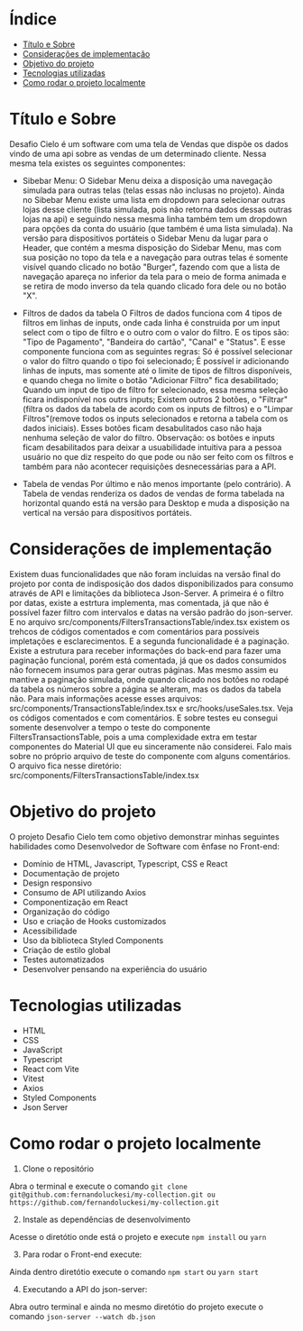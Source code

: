 # Índice

- [Título e Sobre](#título-e-sobre)
- [Considerações de implementação](#considerações-de-implementação)
- [Objetivo do projeto](#objetivo-do-projeto)
- [Tecnologias utilizadas](#tecnologias-utilizadas)
- [Como rodar o projeto localmente](#como-rodar-o-projeto-localmente)

# Título e Sobre

Desafio Cielo é um software com uma tela de Vendas que dispõe os dados vindo de uma api sobre as vendas de um determinado cliente. Nessa mesma tela existes os seguintes componentes:

- Sibebar Menu:
  O Sidebar Menu deixa a disposição uma navegação simulada para outras telas (telas essas não inclusas no projeto). Ainda no Sibebar Menu existe uma lista em dropdown para selecionar outras lojas desse cliente (lista simulada, pois não retorna dados dessas outras lojas na api) e seguindo nessa mesma linha também tem um dropdown para opções da conta do usuário (que também é uma lista simulada). Na versão para dispositivos portáteis o Sidebar Menu da lugar para o Header, que contém a mesma disposição do Sidebar Menu, mas com sua posição no topo da tela e a navegação para outras telas é somente visível quando clicado no botão "Burger", fazendo com que a lista de navegação apareça no inferior da tela para o meio de forma animada e se retira de modo inverso da tela quando clicado fora dele ou no botão "X".

- Filtros de dados da tabela
  O Filtros de dados funciona com 4 tipos de filtros em linhas de inputs, onde cada linha é construida por um input select com o tipo de filtro e o outro com o valor do filtro. E os tipos são: "Tipo de Pagamento", "Bandeira do cartão", "Canal" e "Status". E esse componente funciona com as seguintes regras: Só é possível selecionar o valor do filtro quando o tipo foi selecionado; É possível ir adicionando linhas de inputs, mas somente até o limite de tipos de filtros disponíveis, e quando chega no limite o botão "Adicionar Filtro" fica desabilitado; Quando um input de tipo de filtro for selecionado, essa mesma seleção ficara indisponível nos outrs inputs; Existem outros 2 botões, o "Filtrar"(filtra os dados da tabela de acordo com os inputs de filtros) e o "Limpar Filtros"(remove todos os inputs selecionados e retorna a tabela com os dados iniciais). Esses botões ficam desabulitados caso não haja nenhuma seleção de valor do filtro.
  Observação: os botões e inputs ficam desabilitados para deixar a usuabilidade intuitiva para a pessoa usuário no que diz respeito do que pode ou não ser feito com os filtros e também para não acontecer requisições desnecessárias para a API.

- Tabela de vendas
  Por último e não menos importante (pelo contrário). A Tabela de vendas renderiza os dados de vendas de forma tabelada na horizontal quando está na versão para Desktop e muda a disposição na vertical na versáo para dispositivos portáteis.

# Considerações de implementação

Existem duas funcionalidades que não foram incluidas na versão final do projeto por conta de indisposição dos dados disponibilizados para consumo através de API e limitações da biblioteca Json-Server. A primeira é o filtro por datas, existe a estrtura implementa, mas comentada, já que não é possível fazer filtro com intervalos e datas na versão padrão do json-server. E no arquivo src/components/FiltersTransactionsTable/index.tsx existem os trehcos de códigos comentados e com comentários para possíveis impletações e esclarecimentos. E a segunda funcionalidade é a paginação. Existe a estrutura para receber informações do back-end para fazer uma paginação funcional, porém está comentada, já que os dados consumidos não fornecem insumos para gerar outras páginas. Mas mesmo assim eu mantive a paginação simulada, onde quando clicado nos botões no rodapé da tabela os números sobre a página se alteram, mas os dados da tabela não. Para mais informações acesse esses arquivos: src/components/TransactionsTable/index.tsx e src/hooks/useSales.tsx. Veja os códigos comentados e com comentários.
E sobre testes eu consegui somente desenvolver a tempo o teste do componente FiltersTransactionsTable, pois a uma complexidade extra em testar componentes do Material UI que eu sinceramente não considerei. Falo mais sobre no próprio arquivo de teste do componente com alguns comentários. O arquivo fica nesse diretório: src/components/FiltersTransactionsTable/index.tsx

# Objetivo do projeto

O projeto Desafio Cielo tem como objetivo demonstrar minhas seguintes habilidades como Desenvolvedor de Software com ênfase no Front-end:

- Domínio de HTML, Javascript, Typescript, CSS e React
- Documentação de projeto
- Design responsivo
- Consumo de API utilizando Axios
- Componentização em React
- Organização do código
- Uso e criação de Hooks customizados
- Acessibilidade
- Uso da biblioteca Styled Components
- Criação de estilo global
- Testes automatizados
- Desenvolver pensando na experiência do usuário

# Tecnologias utilizadas

- HTML
- CSS
- JavaScript
- Typescript
- React com Vite
- Vitest
- Axios
- Styled Components
- Json Server

# Como rodar o projeto localmente

1. Clone o repositório

Abra o terminal e execute o comando `git clone git@github.com:fernandoluckesi/my-collection.git ou https://github.com/fernandoluckesi/my-collection.git`

2. Instale as dependências de desenvolvimento

Acesse o diretótio onde está o projeto e execute `npm install` ou `yarn`

3. Para rodar o Front-end execute:

Ainda dentro diretótio execute o comando `npm start` ou `yarn start`

4. Executando a API do json-server:

Abra outro terminal e ainda no mesmo diretótio do projeto execute o comando `json-server --watch db.json`
